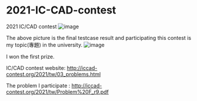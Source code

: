 # 2021-IC-CAD-contest
2021 IC/CAD contest
![image](https://user-images.githubusercontent.com/77832676/144650374-8051d996-c4bd-473d-968a-b1aaab8a8dd5.png)

The above picture is the final testcase result and participating this contest is my topic(專題) in the university. 
![image](https://user-images.githubusercontent.com/77832676/144650727-7e4bd452-9bd3-4878-9b6c-c9a90cbaf017.png)

I won the first prize.

IC/CAD contest website: http://iccad-contest.org/2021/tw/03_problems.html  

The problem I participate : http://iccad-contest.org/2021/tw/Problem%20F_r9.pdf
